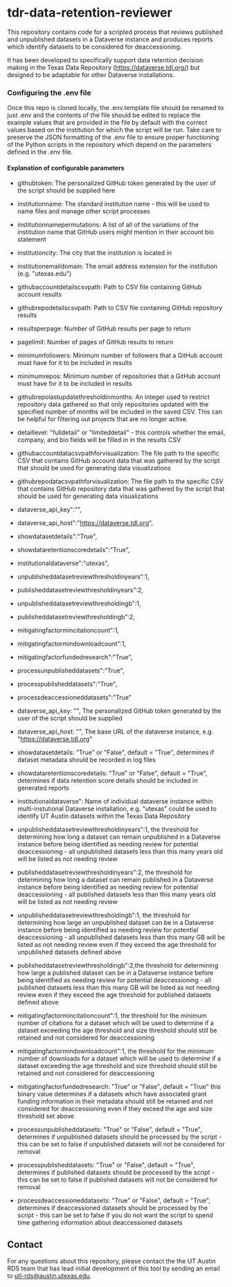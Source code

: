 # tdr-data-retention-reviewer
This repository contains code for a scripted process that reviews published and unpublished datasets in a Dataverse instance and produces reports which identify datasets to be considered for deaccessioning.

It has been developed to specifically support data retention decision making in the Texas Data Repository (https://dataverse.tdl.org/) but designed to be adaptable for other Dataverse installations.


### Configuring the .env file
Once this repo is cloned locally, the .env.template file should be renamed to just .env and the contents of the file should be edited to replace the example values that are provided in the file by default with the correct values based on the institution for which the script will be run. Take care to preserve the JSON formatting of the .env file to ensure proper functioning of the Python scripts in the repository which depend on the parameters defined in the .env file.

#### Explanation of configurable parameters
* githubtoken:  The personalized GitHub token generated by the user of the script should be supplied here
* institutionname:  The standard institution name - this will be used to name files and manage other script processes
* institutionnamepermutations:  A list of all of the variations of the institution name that GitHub users might mention in their account bio statement
* institutioncity:  The city that the institution is located in
* institutionemaildomain:  The email address extension for the institution (e.g. "utexas.edu")
* githubaccountdetailscsvpath:  Path to CSV file containing GitHub account results
* githubrepodetailscsvpath:  Path to CSV file containing GitHub repository results
* resultsperpage:  Number of GitHub results per page to return
* pagelimit:  Number of pages of GitHub results to return
* minimumfollowers:  Minimum number of followers that a GitHub account must have for it to be included in results
* minimumrepos:  Minimum number of repositories that a GitHub account must have for it to be included in results
* githubrepolastupdatethresholdinmonths:  An integer used to restrict repository data gathered so that only repositories updated with the specified number of months will be included in the saved CSV. This can be helpful for filtering out projects that are no longer active.
* detaillevel:  "fulldetail" or "limiteddetail" - this controls whether the email, company, and bio fields will be filled in in the results CSV
* githubaccountdatacsvpathforvisualization:  The file path to the specific CSV that contains GitHub account data that was gathered by the script that should be used for generating data visualizations
* githubrepodatacsvpathforvisualization:  The file path to the specific CSV that contains GitHub repository data that was gathered by the script that should be used for generating data visualizations

* dataverse_api_key":"",
* dataverse_api_host":"https://dataverse.tdl.org",
* showdatasetdetails":"True",
* showdataretentionscoredetails":"True",
* institutionaldataverse":"utexas",
* unpublisheddatasetreviewthresholdinyears":1,
* publisheddatasetreviewthresholdinyears":2,
* unpublisheddatasetreviewthresholdingb":1,
* publisheddatasetreviewthresholdingb":2,
* mitigatingfactormincitationcount":1,
* mitigatingfactormindownloadcount":1,
* mitigatingfactorfundedresearch":"True",
* processunpublisheddatasets":"True",
* processpublisheddatasets":"True",
* processdeaccessioneddatasets":"True"

* dataverse_api_key:  "", The personalized GitHub token generated by the user of the script should be supplied
* dataverse_api_host: "", The base URL of the dataverse instance, e.g. "https://dataverse.tdl.org"
* showdatasetdetails: "True" or "False", default = "True", determines if dataset metadata should be recorded in log files
* showdataretentionscoredetails: "True" or "False", default = "True", determines if data retention score details should be included in generated reports
* institutionaldataverse": Name of individual dataverse instance within multi-instutional Dataverse installation, e.g. "utexas" could be used to identify UT Austin datasets within the Texas Data Repository
* unpublisheddatasetreviewthresholdinyears":1, the threshold for determining how long a dataset can remain unpublished in a Dataverse instance before being identified as needing review for potential deaccessioning - all unpublished datasets less than this many years old will be listed as not needing review
* publisheddatasetreviewthresholdinyears":2, the threshold for determining how long a dataset can remain published in a Dataverse instance before being identified as needing review for potential deaccessioning - all published datasets less than this many years old will be listed as not needing review
* unpublisheddatasetreviewthresholdingb":1, the threshold for determining how large an unpublished dataset can be in a Dataverse instance before being identified as needing review for potential deaccessioning - all unpublished datasets less than this many GB will be listed as not needing review even if they exceed the age threshold for unpublished datasets defined above
* publisheddatasetreviewthresholdingb":2,the threshold for determining how large a published dataset can be in a Dataverse instance before being identified as needing review for potential deaccessioning - all published datasets less than this many GB will be listed as not needing review even if they exceed the age threshold for published datasets defined above
* mitigatingfactormincitationcount":1, the threshold for the minimum number of citations for a dataset which will be used to determine if a dataset exceeding the age threshold and size threshold should still be retained and not considered for deaccessioning
* mitigatingfactormindownloadcount":1, the threshold for the minimum number of downloads for a dataset which will be used to determine if a dataset exceeding the age threshold and size threshold should still be retained and not considered for deaccessioning
* mitigatingfactorfundedresearch: "True" or "False", default = "True" this binary value determines if a datasets which have associated grant funding information in their metadata should still be retained and not considered for deaccessioning even if they exceed the age and size threshold set above
* processunpublisheddatasets: "True" or "False", default = "True", determines if unpublished datasets should be processed by the script - this can be set to false if unpublished datasets will not be considered for removal
* processpublisheddatasets: "True" or "False", default = "True", determines if published datasets should be processed by the script - this can be set to false if published datasets will not be considered for removal
* processdeaccessioneddatasets: "True" or "False", default = "True", determines if deaccessioned datasets should be processed by the script - this can be set to false if you do not want the script to spend time gathering information about deaccessioned datasets

## Contact
For any questions about this repository, please contact the the UT Austin RDS team that has lead initial development of this tool by sending an email to utl-rds@austin.utexas.edu.